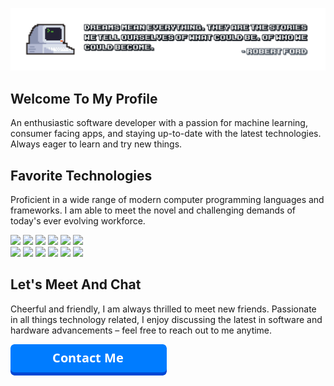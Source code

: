 [![The Header Image](images/header_image_1500x300.gif)](https://rebrand.ly/01o82cl)

## Welcome To My Profile

An enthusiastic software developer with a passion for machine learning, consumer facing apps, and staying up-to-date with the latest technologies. Always eager to learn and try new things.
<br>

## Favorite Technologies

Proficient in a wide range of modern computer programming languages and frameworks. I am able to meet the novel and challenging demands of today's ever evolving workforce.

<code><a href="https://www.python.org/"     target="_blank"><img height="50" src="https://www.vectorlogo.zone/logos/python/python-ar21.svg"></a></code>
<code><a href="https://www.java.com/"       target="_blank"><img height="50" src="https://www.vectorlogo.zone/logos/java/java-ar21.svg"></a></code>
<code><a href="https://www.php.net/"        target="_blank"><img height="50" src="https://www.vectorlogo.zone/logos/php/php-ar21.svg"></a></code>
<code><a href="https://www.w3.org/"         target="_blank"><img height="50" src="https://www.vectorlogo.zone/logos/w3_html5/w3_html5-ar21.svg"></a></code>
<code><a href="https://www.javascript.com/" target="_blank"><img height="50" src="https://www.vectorlogo.zone/logos/javascript/javascript-ar21.svg"></a></code>
<code><a href="https://www.android.com/"    target="_blank"><img height="50" src="https://www.vectorlogo.zone/logos/android/android-ar21.svg"></a></code>
<br>
<code><a href="https://www.djangoproject.com/" target="_blank"><img height="50" src="https://www.vectorlogo.zone/logos/djangoproject/djangoproject-ar21.svg"></a></code>
<code><a href="https://getbootstrap.com/"      target="_blank"><img height="50" src="https://www.vectorlogo.zone/logos/getbootstrap/getbootstrap-ar21.svg"></a></code>
<code><a href="https://aws.amazon.com/"        target="_blank"><img height="50" src="https://www.vectorlogo.zone/logos/amazon_aws/amazon_aws-ar21.svg"></a></code>
<code><a href="https://kubernetes.io/"         target="_blank"><img height="50" src="https://www.vectorlogo.zone/logos/kubernetes/kubernetes-ar21.svg"></a></code>
<code><a href="https://www.docker.com/"        target="_blank"><img height="50" src="https://www.vectorlogo.zone/logos/docker/docker-ar21.svg"></a></code>
<code><a href="https://www.apple.com/ios/"     target="_blank"><img height="50" src="https://www.vectorlogo.zone/logos/apple/apple-ar21.svg"></a></code>
<br>

## Let's Meet And Chat

Cheerful and friendly, I am always thrilled to meet new friends. Passionate in all things technology related, I enjoy discussing the latest in software and hardware advancements – feel free to reach out to me anytime.

<a href="https://rebrand.ly/vzkq5m8" target="_blank"><img height="50" src="images/contact_image_250x50.png"></a>
